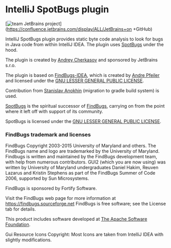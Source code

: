 # IntelliJ SpotBugs plugin

[![team JetBrains project](https://jb.gg/badges/team.svg)](https://confluence.jetbrains.com/display/ALL/JetBrains+on
+GitHub)

IntelliJ SpotBugs plugin provides static byte code analysis to look for bugs in Java code from within IntelliJ IDEA.
The plugin uses [SpotBugs](https://spotbugs.github.io/) under the hood.

The plugin is created by [Andrey Cherkasov](jqy@protonmail.com) and sponsored by JetBrains s.r.o.

The plugin is based on [FindBugs-IDEA](https://github.com/andrepdo/findbugs-idea), which is created by [Andre Pfeiler](mailto:andrepdo@dev.java.net) and licensed under the [GNU LESSER GENERAL PUBLIC LICENSE](https://www.gnu.org/licenses/old-licenses/lgpl-2.1.en.html).

Contribution from [Stanislav Anokhin](staslock@gmail.com) (migration to gradle build system) is used.

[SpotBugs](https://spotbugs.github.io/) is the spiritual successor of [FindBugs](https://github.com/findbugsproject/findbugs), carrying on from the point where it left off with support of its community.

SpotBugs is licensed under the [GNU LESSER GENERAL PUBLIC LICENSE](https://www.gnu.org/licenses/old-licenses/lgpl-2.1.en.html).

### FindBugs trademark and licenses

FindBugs Copyright  2003-2015 University of Maryland and others. 
The FindBugs name and logo are trademarked by the University of Maryland.
Findbugs is written and maintained by the FindBugs development team, 
with help from numerous contributors. GUI2 (which you are now using) 
was written by University of Maryland undergraduates Daniel Hakim, 
Reuven Lazarus and Kristin Stephens as part of the FindBugs Summer of Code 2006, 
supported by Sun Microsystems.

FindBugs is sponsored by Fortify Software.

Visit the FindBugs web page for more information at https://findbugs.sourceforge.net
FindBugs is free software; see the License tab for details.

This product includes software developed at
[The Apache Software Foundation](https://www.apache.org/).

Gui Resource Icons Copyright:
Most Icons are taken from IntelliJ IDEA with slightly modifications.
